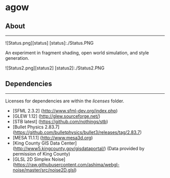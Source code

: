 # agow
## About
--------

![Status.png][status]
[status]:./Status.PNG

An experiment in fragment shading, open world simulation, and style generation.

![Status2.png][status2]
[status2]:./Status2.PNG

## Dependencies
---------------
Licenses for dependencies are within the *licenses* folder.

* [SFML 2.3.2] (http://www.sfml-dev.org/index.php)
* [GLEW 1.12] (http://glew.sourceforge.net/)
* [STB latest] (https://github.com/nothings/stb)
* [Bullet Physics 2.83.7] (https://github.com/bulletphysics/bullet3/releases/tag/2.83.7)
* [MESA 11.1.1] (http://www.mesa3d.org)
* [King County GIS Data Center] (http://www5.kingcounty.gov/gisdataportal/) (Data provided by permission of King County)
* [GLSL 2D Simplex Noise] (https://raw.githubusercontent.com/ashima/webgl-noise/master/src/noise2D.glsl)